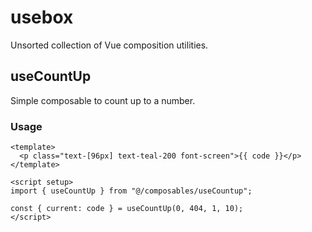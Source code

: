 # usebox

Unsorted collection of Vue composition utilities.

## useCountUp

Simple composable to count up to a number.

### Usage

```vue
<template>
  <p class="text-[96px] text-teal-200 font-screen">{{ code }}</p>
</template>

<script setup>
import { useCountUp } from "@/composables/useCountup";

const { current: code } = useCountUp(0, 404, 1, 10);
</script>
```
